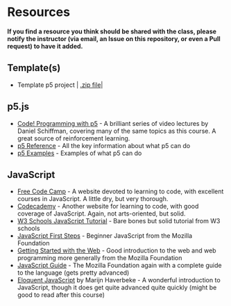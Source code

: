 # Resources


**If you find a resource you think should be shared with the class, please notify the instructor (via email, an Issue on this repository, or even a Pull request) to have it added.**

## Template(s)

* Template p5 project | [.zip file](templates/template-p5-project.zip)| 

## p5.js

* [Code! Programming with p5](https://www.youtube.com/playlist?list=PLRqwX-V7Uu6Zy51Q-x9tMWIv9cueOFTFA) - A brilliant series of video lectures by Daniel Schiffman, covering many of the same topics as this course. A great source of reinforcement learning.
* [p5 Reference](http://p5js.org/reference) - All the key information about what p5 can do
* [p5 Examples](https://p5js.org/examples/) - Examples of what p5 can do

## JavaScript

* [Free Code Camp](https://www.freecodecamp.org/) - A website devoted to learning to code, with excellent courses in JavaScript. A little dry, but very thorough.
* [Codecademy](https://www.codecademy.com/) - Another website for learning to code, with good coverage of JavaScript. Again, not arts-oriented, but solid.
* [W3 Schools JavaScript Tutorial](https://www.w3schools.com/js/) - Bare bones but solid tutorial from W3 schools
* [JavaScript First Steps](https://developer.mozilla.org/en-US/docs/Learn/JavaScript/First_steps) - Beginner JavaScript from the Mozilla Foundation
* [Getting Started with the Web](https://developer.mozilla.org/en-US/docs/Learn/Getting_started_with_the_web) - Good introduction to the web and web programming more generally from the Mozilla Foundation
* [JavaScript Guide](https://developer.mozilla.org/en-US/docs/Web/JavaScript/Guide) - The Mozilla Foundation again with a complete guide to the language (gets pretty advanced)
* [Eloquent JavaScript](https://eloquentjavascript.net/) by Marijn Haverbeke - A wonderful introduction to JavaScript, though it does get quite advanced quite quickly (might be good to read after this course)
